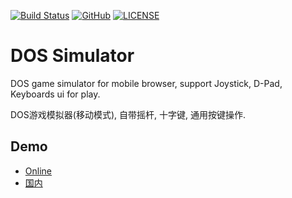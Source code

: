 [![Build Status](https://travis-ci.org/DavidKk/dosgame.svg?branch=master)](https://travis-ci.org/DavidKk/dosgame)
[![GitHub](https://img.shields.io/github/license/mashape/apistatus.svg)](https://github.com/DavidKk/dosgame/blob/master/LICENSE)
[![LICENSE](https://img.shields.io/badge/license-Anti%20996-blue.svg)](https://github.com/996icu/996.ICU/blob/master/LICENSE)

# DOS Simulator

DOS game simulator for mobile browser, support Joystick, D-Pad, Keyboards ui for play.

DOS游戏模拟器(移动模式), 自带摇杆, 十字键, 通用按键操作.

## Demo

- [Online](https://davidkk.github.io/dosgame/)
- [国内](https://david.gitee.io/dosgame/)
